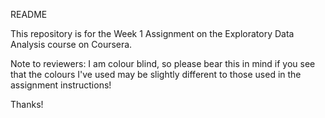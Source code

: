 README

This repository is for the Week 1 Assignment on the Exploratory Data Analysis course on Coursera.

Note to reviewers: I am colour blind, so please bear this in mind if you see that the colours I've used may be slightly different to those used in the assignment instructions!

Thanks!